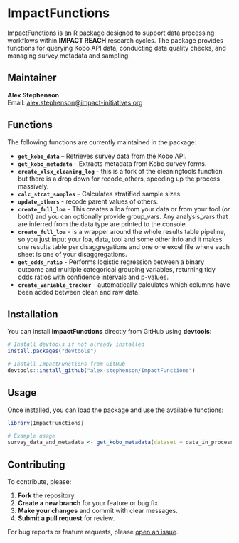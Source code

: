 # ImpactFunctions

ImpactFunctions is an R package designed to support data processing workflows within **IMPACT REACH** research cycles. The package provides functions for querying Kobo API data, conducting data quality checks, and managing survey metadata and sampling.

## Maintainer
**Alex Stephenson**  
Email: [alex.stephenson@impact-initiatives.org](mailto:alex.stephenson@impact-initiatives.org)

## Functions
The following functions are currently maintained in the package:

- **`get_kobo_data`** – Retrieves survey data from the Kobo API.
- **`get_kobo_metadata`** – Extracts metadata from Kobo survey forms.
- **`create_xlsx_cleaning_log`** -  this is a fork of the cleaningtools function but there is a drop down for recode_others, speeding up the process massively.
- **`calc_strat_samples`** – Calculates stratified sample sizes.
- **`update_others`** - recode parent values of others.
- **`create_full_loa`** - This creates a loa from your data or from your tool (or both) and you can optionally provide group_vars. Any analysis_vars that are inferred from the data type are printed to the console.
- **`create_full_loa`** - is a wrapper around the whole results table pipeline, so you just input your loa, data, tool and some other info and it makes one results table per disaggregations and one one excel file where each sheet is one of your disaggregations.
- **`get_odds_ratio`** - Performs logistic regression between a binary outcome and multiple categorical grouping variables, returning tidy odds ratios with confidence intervals and p-values.
- **`create_variable_tracker`** - automatically calculates which columns have been added between clean and raw data.

## Installation
You can install **ImpactFunctions** directly from GitHub using **devtools**:

```r
# Install devtools if not already installed
install.packages("devtools")

# Install ImpactFunctions from GitHub
devtools::install_github("alex-stephenson/ImpactFunctions")
```

## Usage
Once installed, you can load the package and use the available functions:

```r
library(ImpactFunctions)

# Example usage
survey_data_and_metadata <- get_kobo_metadata(dataset = data_in_processing, asset_id = "antAdT3siLrnjTdfcdYcFY", un = "alex_stephenson")
```

## Contributing
To contribute, please:
1. **Fork** the repository.
2. **Create a new branch** for your feature or bug fix.
3. **Make your changes** and commit with clear messages.
4. **Submit a pull request** for review.

For bug reports or feature requests, please [open an issue](https://github.com/alex-stephenson/ImpactFunctions/issues).

